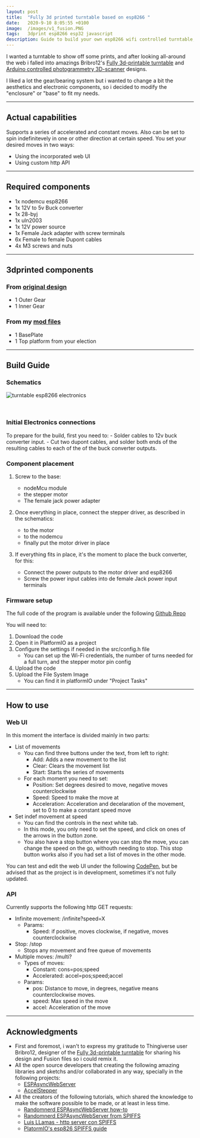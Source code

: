 ```yaml
---
layout: post
title:  "Fully 3d printed turntable based on esp8266 "
date:   2020-9-10 8:05:55 +0100
image:  /images/v1_fusion.PNG
tags:   3dprint esp8266 esp32 javascript
description: Guide to build your own esp8266 wifi controlled turntable, based upon thingiverse user Bribro12 Fully 3D-printable turntable design.
---
```

I wanted a turntable to show off some prints, and after looking all-around the web i falled into amazings Bribro12's [Fully 3d-printable turntable](https://www.thingiverse.com/thing:3723618) and [Arduino controlled photogrammetry 3D-scanner](https://www.thingiverse.com/thing:3958326) designs. 

I liked a lot the gear/bearing system but i wanted to change a bit the aesthetics and electronic components, so i decided to modify the "enclosure" or "base" to fit my needs.

---
## Actual capabilities

Supports a series of accelerated and constant moves. 
Also can be set to spin indefinitevely in one or other direction at certain speed.
You set your desired moves in two ways:
- Using the incorporated web UI
- Using custom http API

---
## Required components

- 1x nodemcu esp8266
- 1x 12V to 5v Buck converter
- 1x 28-byj
- 1x uln2003
- 1x 12V power source
- 1x Female Jack adapter with screw terminals
- 6x Female to female Dupont cables
- 4x M3 screws and nuts

---
## 3dprinted components

### From [original design](https://www.thingiverse.com/thing:3958326)
- 1 Outer Gear
- 1 Inner Gear

### From my [mod files](https://www.thingiverse.com/thing:4142700)
- 1 BasePlate
- 1 Top platform from your election

---
## Build Guide

### Schematics

![turntable esp8266 electronics]({{site.baseurl}}/images/turntable_circuit.JPG)

<br>

### Initial Electronics connections

To prepare for the build, first you need to:
    - Solder cables to 12v buck converter input.
    - Cut two dupont cables, and solder both ends of the resulting cables to each of the of the buck converter outputs.

### Component placement

1. Screw to the base: 
    - nodeMcu module
    - the stepper motor
    - The female jack power adapter

2. Once everything in place, connect the stepper driver, as described in the schematics:
    - to the motor
    - to the nodemcu
    - finally put the motor driver in place

3. If everything fits in place, it's the moment to place the buck converter, for this:
    - Connect the power outputs to the motor driver and esp8266
    - Screw the power input cables into de female Jack power input terminals


### Firmware setup

The full code of the program is available under the following [Github Repo](https://github.com/nkmakes/esp8266-3dprinted-turntable-UI)

You will need to:
1. Download the code
2. Open it in PlatformIO as a project
3. Configure the settings if needed in the src/config.h file
    - You can set up the Wi-Fi credentials, the number of turns needed for a full turn, and the stepper motor pin config
4. Upload the code
5. Upload the File System Image
    - You can find it in platformIO under "Project Tasks"

---

## How to use

### Web UI

In this moment the interface is divided mainly in two parts:
- List of movements
    - You can find three buttons under the text, from left to right:
        - Add: Adds a new movement to the list
        - Clear: Clears the movement list
        - Start: Starts the series of movements
    - For each moment you need to set:
        - Position: Set degrees desired to move, negative moves counterclockwise
        - Speed: Speed to make the move at
        - Acceleration: Acceleration and decelaration of the movement, set to 0 to make a constant speed move
- Set indef movement at speed
    - You can find the controls in the next white tab.
    - In this mode, you only need to set the speed, and click on ones of the arrows in the button zone.
    - You also have a stop button where you can stop the move, you can change the speed on the go, withouth needing to stop. This stop button works also if you had set a list of moves in the other mode.

You can test and edit the web UI under the following [CodePen](https://codepen.io/niko93rodriguez/pen/yLOvmoN), but be advised that as the project is in development, sometimes it's not fully updated.

### API

Currently supports the following http GET requests:
- Infinite movement: /infinite?speed=X
    - Params: 
        - Speed: if positive, moves clockwise, if negative, moves counterclockwise
- Stop: /stop
    - Stops any movement and free queue of movements
- Multiple moves: /multi?
    - Types of moves:
        - Constant: cons=pos;speed
        - Accelerated: accel=pos;speed;accel
    - Params:
        - pos: Distance to move, in degrees, negative means counterclockwise moves.
        - speed: Max speed in the move
        - accel: Acceleration of the move

---
## Acknowledgments
- First and foremost, i wan't to express my gratitude to Thingiverse user Bribro12, designer of the [Fully 3d-printable turntable](https://www.thingiverse.com/thing:3723618) for sharing his design and Fusion files so i could remix it.
- All the open source developers that creating the following amazing libraries and sketchs and/or collaborated in any way, specially in the following projects:
    - [ESPAsyncWebServer](https://github.com/me-no-dev/ESPAsyncWebServer)
    - [AccelStepper](https://www.airspayce.com/mikem/arduino/AccelStepper/)
- All the creators of the following tutorials, which shared the knowledge to make the software possible to be made, or at least in less time.
    - [Randomnerd ESPAsyncWebServer how-to](https://randomnerdtutorials.com/esp32-async-web-server-espasyncwebserver-library/)
    - [Randomnerd ESPAsyncWebServer from SPIFFS](https://randomnerdtutorials.com/esp32-web-server-spiffs-spi-flash-file-system/)
    - [Luis LLamas - http server con SPIFFS](https://www.luisllamas.es/como-usar-el-spiffs-del-esp8266-con-el-arduino-ide/)
    - [PlatormIO's esp826 SPIFFS guide](https://docs.platformio.org/en/latest/platforms/espressif8266.html)

